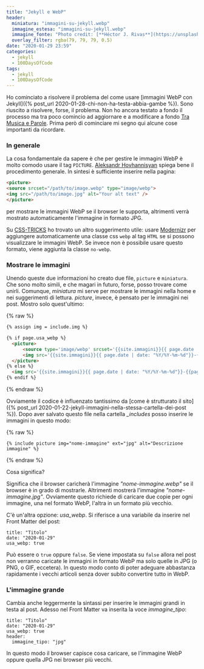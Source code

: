```yaml
---
title: "Jekyll e WebP"
header:
  miniatura: "immagini-su-jekyll.webp"
  immagine_estesa: "immagini-su-jekyll.webp"
  immagine_fonte: "Photo credit: [**Héctor J. Rivas**](https://unsplash.com/@hjrc33)"
  overlay_filter: rgba(79, 79, 79, 0.5)
date: "2020-01-29 23:59"
categories:
  - jekyll
  - 100DaysOfCode
tags:
  - jekyll
  - 100DaysOfCode
---
```


Ho cominciato a risolvere il problema del come usare [immagini WebP con Jekyll]({% post_url 2020-01-28-chi-non-ha-testa-abbia-gambe %}). Sono riuscito a risolvere, forse, il problema. Non ho ancora testato a fondo il processo ma tra poco comincio ad aggiornare e a modificare a fondo [Tra Musica e Parole](https://el3um4s.github.io/tra-musica-e-parole/). Prima però di cominciare mi segno qui alcune cose importanti da ricordare.

### In generale

La cosa fondamentale da sapere è che per gestire le immagini WebP è molto comodo usare il tag `PICTURE`. [Aleksandr Hovhannisyan](https://dev.to/aleksandrhovhannisyan/improve-page-load-speed-in-jekyll-with-the-webp-image-format-1e2a) spiega bene il procedimento generale. In sintesi è sufficiente inserire nella pagina:

~~~html
<picture>
<source srcset="/path/to/image.webp" type="image/webp">
<img src="/path/to/image.jpg" alt="Your alt text" />
</picture>
~~~

per mostrare le immagini WebP se il browser le supporta, altrimenti verrà mostrato automaticamente l'immagine in formato JPG.

Su [CSS-TRICKS](https://css-tricks.com/using-webp-images/) ho trovato un altro suggerimento utile: usare [Modernizr](https://modernizr.com/) per aggiungere automaticamente una classe css `webp` al tag `HTML` se si possono visualizzare le immagini WebP. Se invece non è possibile usare questo formato, viene aggiunta la classe `no-webp`.

### Mostrare le immagini

Unendo queste due informazioni ho creato due file, `picture` e `miniatura`. Che sono molto simili, e che magari in futuro, forse, posso trovare come unirli. Comunque, _miniatura_ mi serve per mostrare le immagini nella home e nei suggerimenti di lettura. _picture_, invece, è pensato per le immagini nei post. Mostro solo quest'ultimo:

{% raw %}
~~~html
{% assign img = include.img %}

{% if page.usa_webp %}
  <picture>
      <source type='image/webp' srcset='{{site.immagini}}{{ page.date | date: "%Y/%Y-%m-%d"}}-{{page.url | remove_first: "/"}}{{ img }}.webp' >
      <img src='{{site.immagini}}{{ page.date | date: "%Y/%Y-%m-%d"}}-{{page.url | remove_first: "/"}}{{ img }}.{{ include.ext }}' alt='{{ include.alt }}' />
  </picture>
{% else %}
  <img src='{{site.immagini}}{{ page.date | date: "%Y/%Y-%m-%d"}}-{{page.url | remove_first: "/"}}{{ img }}.{{ include.ext }}' alt='{{ include.alt }}' />
{% endif %}
~~~
{% endraw %}

Ovviamente il codice è influenzato tantissimo da [come è strutturato il sito]({% post_url 2020-01-22-jekyll-immagini-nella-stessa-cartella-dei-post %}). Dopo aver salvato questo file nella cartella _\_includes_ posso inserire le immagini in questo modo:

{% raw %}
~~~
{% include picture img="nome-immagine" ext="jpg" alt="Descrizione immagine" %}
~~~
{% endraw %}

Cosa significa?

Significa che il browser caricherà l'immagine _"nome-immagine.webp"_ se il browser è in grado di mostrarle. Altrimenti mostrerà l'immagine _"nome-immagine.jpg"_. Ovviamente questo richiede di caricare due copie per ogni immagine, una nel formato WebP, l'altra in un formato più vecchio.

C'è un'altra opzione: _usa_webp_. Si riferisce a una variabile da inserire nel Front Matter del post:

```
title: "Titolo"
date: "2020-01-29"
usa_webp: true
```

Può essere o `true` oppure `false`. Se viene impostata su `false` allora nel post non verranno caricate le immagini in formato WebP ma solo quelle in JPG (o PNG, o GIF, eccetera). In questo modo conto di poter adeguare abbastanza rapidamente i vecchi articoli senza dover subito convertire tutto in WebP.

### L'immagine grande

Cambia anche leggermente la sintassi per inserire le immagini grandi in testa al post. Adesso nel Front Matter va inserita la voce _immagine\_tipo_:

```
title: "Titolo"
date: "2020-01-29"
usa_webp: true
header:
  immagine_tipo: "jpg"
```

In questo modo il browser capisce cosa caricare, se l'immagine WebP oppure quella JPG nei browser più vecchi.
